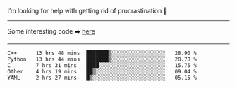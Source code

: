 I’m looking for help with getting rid of procrastination 🤔

-----

Some interesting code :arrow_right: [here](https://github.com/zhen8838/playground)

-----

<!--START_SECTION:waka-->
```text
C++      13 hrs 48 mins  ███████▒░░░░░░░░░░░░░░░░░   28.90 % 
Python   13 hrs 44 mins  ███████▒░░░░░░░░░░░░░░░░░   28.78 % 
C        7 hrs 31 mins   ████░░░░░░░░░░░░░░░░░░░░░   15.75 % 
Other    4 hrs 19 mins   ██▒░░░░░░░░░░░░░░░░░░░░░░   09.04 % 
YAML     2 hrs 27 mins   █▒░░░░░░░░░░░░░░░░░░░░░░░   05.15 % 
```
<!--END_SECTION:waka-->

<!--
**zhen8838/zhen8838** is a ✨ _special_ ✨ repository because its `README.md` (this file) appears on your GitHub profile.

Here are some ideas to get you started:

- 🔭 I’m currently working on ...
- 🌱 I’m currently learning ...
- 👯 I’m looking to collaborate on ...
 ...
- 💬 Ask me about ...
- 📫 How to reach me: ...
- 😄 Pronouns: ...
- ⚡ Fun fact: ...
-->
